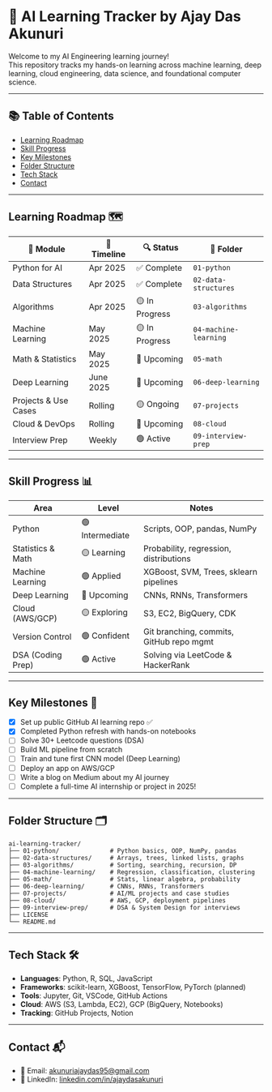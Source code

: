 # 🧠 AI Learning Tracker by Ajay Das Akunuri

Welcome to my AI Engineering learning journey!  
This repository tracks my hands-on learning across machine learning, deep learning, cloud engineering, data science, and foundational computer science.

---

## 📚 Table of Contents

- [Learning Roadmap](#learning-roadmap)
- [Skill Progress](#skill-progress)
- [Key Milestones](#key-milestones)
- [Folder Structure](#folder-structure)
- [Tech Stack](#tech-stack)
- [Contact](#contact)

---

## Learning Roadmap 🗺️

| 📘 Module | 📅 Timeline | 🔍 Status | 📁 Folder |
|----------|-------------|-----------|------------|
| Python for AI | Apr 2025 | ✅ Complete | `01-python` |
| Data Structures | Apr 2025 | ✅ Complete | `02-data-structures` |
| Algorithms | Apr 2025 | 🟡 In Progress | `03-algorithms` |
| Machine Learning | May 2025 | 🟡 In Progress | `04-machine-learning` |
| Math & Statistics | May 2025 | 🔲 Upcoming | `05-math` |
| Deep Learning | June 2025 | 🔲 Upcoming | `06-deep-learning` |
| Projects & Use Cases | Rolling | 🟡 Ongoing | `07-projects` |
| Cloud & DevOps | Rolling | 🔲 Upcoming | `08-cloud` |
| Interview Prep | Weekly | 🟢 Active | `09-interview-prep` |

---

## Skill Progress 📊

| Area               | Level         | Notes |
|--------------------|---------------|-------|
| Python             | 🟢 Intermediate | Scripts, OOP, pandas, NumPy |
| Statistics & Math  | 🟡 Learning     | Probability, regression, distributions |
| Machine Learning   | 🟢 Applied      | XGBoost, SVM, Trees, sklearn pipelines |
| Deep Learning      | 🔲 Upcoming     | CNNs, RNNs, Transformers |
| Cloud (AWS/GCP)    | 🟡 Exploring    | S3, EC2, BigQuery, CDK |
| Version Control    | 🟢 Confident    | Git branching, commits, GitHub repo mgmt |
| DSA (Coding Prep)  | 🟢 Active       | Solving via LeetCode & HackerRank |

---

## Key Milestones 🎯

- [x] Set up public GitHub AI learning repo ✅
- [x] Completed Python refresh with hands-on notebooks
- [ ] Solve 30+ Leetcode questions (DSA)
- [ ] Build ML pipeline from scratch
- [ ] Train and tune first CNN model (Deep Learning)
- [ ] Deploy an app on AWS/GCP
- [ ] Write a blog on Medium about my AI journey
- [ ] Complete a full-time AI internship or project in 2025!

---

## Folder Structure 🗂️

```
ai-learning-tracker/
├── 01-python/              # Python basics, OOP, NumPy, pandas
├── 02-data-structures/     # Arrays, trees, linked lists, graphs
├── 03-algorithms/          # Sorting, searching, recursion, DP
├── 04-machine-learning/    # Regression, classification, clustering
├── 05-math/                # Stats, linear algebra, probability
├── 06-deep-learning/       # CNNs, RNNs, Transformers
├── 07-projects/            # AI/ML projects and case studies
├── 08-cloud/               # AWS, GCP, deployment pipelines
├── 09-interview-prep/      # DSA & System Design for interviews
├── LICENSE
└── README.md
```

---

## Tech Stack 🛠️

- **Languages**: Python, R, SQL, JavaScript
- **Frameworks**: scikit-learn, XGBoost, TensorFlow, PyTorch (planned)
- **Tools**: Jupyter, Git, VSCode, GitHub Actions
- **Cloud**: AWS (S3, Lambda, EC2), GCP (BigQuery, Notebooks)
- **Tracking**: GitHub Projects, Notion

---

## Contact 📬

- 📧 Email: [akunuriajaydas95@gmail.com](mailto:akunuriajaydas95@gmail.com)
- 💼 LinkedIn: [linkedin.com/in/ajaydasakunuri](https://www.linkedin.com/in/ajay-das-929122135/)
